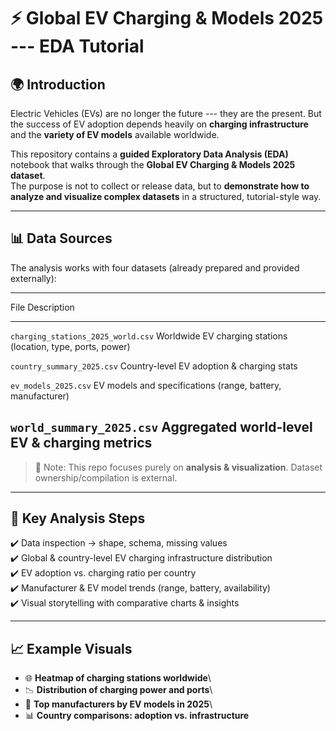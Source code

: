 # ⚡ Global EV Charging & Models 2025 --- EDA Tutorial

## 🌍 Introduction

Electric Vehicles (EVs) are no longer the future --- they are the
present. But the success of EV adoption depends heavily on **charging
infrastructure** and the **variety of EV models** available worldwide.

This repository contains a **guided Exploratory Data Analysis (EDA)**
notebook that walks through the **Global EV Charging & Models 2025
dataset**.\
The purpose is not to collect or release data, but to **demonstrate how
to analyze and visualize complex datasets** in a structured,
tutorial-style way.

------------------------------------------------------------------------

## 📊 Data Sources

The analysis works with four datasets (already prepared and provided
externally):

  -------------------------------------------------------------------------------------
  File                                 Description
  ------------------------------------ ------------------------------------------------
  `charging_stations_2025_world.csv`   Worldwide EV charging stations (location, type,
                                       ports, power)

  `country_summary_2025.csv`           Country-level EV adoption & charging stats

  `ev_models_2025.csv`                 EV models and specifications (range, battery,
                                       manufacturer)

  `world_summary_2025.csv`             Aggregated world-level EV & charging metrics
  -------------------------------------------------------------------------------------

> 📌 Note: This repo focuses purely on **analysis & visualization**.
> Dataset ownership/compilation is external.

------------------------------------------------------------------------

## 🔎 Key Analysis Steps

✔️ Data inspection → shape, schema, missing values\
✔️ Global & country-level EV charging infrastructure distribution\
✔️ EV adoption vs. charging ratio per country\
✔️ Manufacturer & EV model trends (range, battery, availability)\
✔️ Visual storytelling with comparative charts & insights

------------------------------------------------------------------------

## 📈 Example Visuals

-   🌐 **Heatmap of charging stations worldwide**\
-   📉 **Distribution of charging power and ports**\
-   🚗 **Top manufacturers by EV models in 2025**\
-   📊 **Country comparisons: adoption vs. infrastructure**
